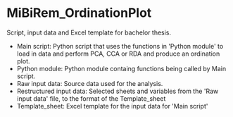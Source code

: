 # MiBiRem_OrdinationPlot
Script, input data and Excel template for bachelor thesis.

- Main script:
  Python script that uses the functions in 'Python module' to load in data and perform PCA, CCA or RDA and produce an ordination       plot.
- Python module:
  Python module containg functions being called by Main script.
- Raw input data:
  Source data used for the analysis.
- Restructured input data:
  Selected sheets and variables from the 'Raw input data' file, to the format of the Template_sheet
- Template_sheet:
  Excel template for the input data for 'Main script'
